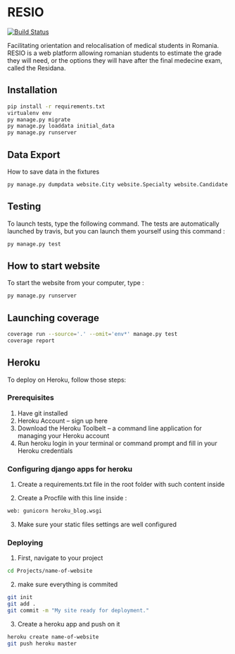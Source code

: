 # RESIO

[![Build Status](https://travis-ci.org/megalex97/resio.svg?branch=master)](https://travis-ci.org/megalex97/resio)

Facilitating orientation and relocalisation of medical students in Romania.
RESIO is a web platform allowing romanian students to estimate the grade they will need, or the options they will have after the final medecine exam, called the Residana.


## Installation

```bash
pip install -r requirements.txt
virtualenv env
py manage.py migrate
py manage.py loaddata initial_data
py manage.py runserver
```

## Data Export

How to save data in the fixtures

```bash
py manage.py dumpdata website.City website.Specialty website.Candidate website.Hospital website.Paperwork website.Service website.Paperwork_Service --format yaml > website/fixtures/initial_data.yaml
```

## Testing 

To launch tests, type the following command. The tests are automatically launched by travis, but you can launch them yourself using this command : 

```bash
py manage.py test
```

## How to start website

To start the website from your computer, type :
```bash
py manage.py runserver
```

## Launching coverage

```bash
coverage run --source='.' --omit='env*' manage.py test
coverage report
```

## Heroku

To deploy on Heroku, follow those steps:

### Prerequisites 

1. Have git installed
2. Heroku Account – sign up here
3. Download the Heroku Toolbelt – a command line application for managing your Heroku account
3. Run heroku login in your terminal or command prompt and fill in your Heroku credentials

### Configuring django apps for heroku


1. Create a requirements.txt file in the root folder with such content inside

2. Create a Procfile with this line inside : 
```bash
web: gunicorn heroku_blog.wsgi
```

3. Make sure your static files settings are well configured

### Deploying

1. First, navigate to your project

```bash
cd Projects/name-of-website
```

2. make sure everything is commited

```bash
git init
git add .
git commit -m "My site ready for deployment."
```

3. Create a heroku app and push on it

```bash
heroku create name-of-website
git push heroku master
```




